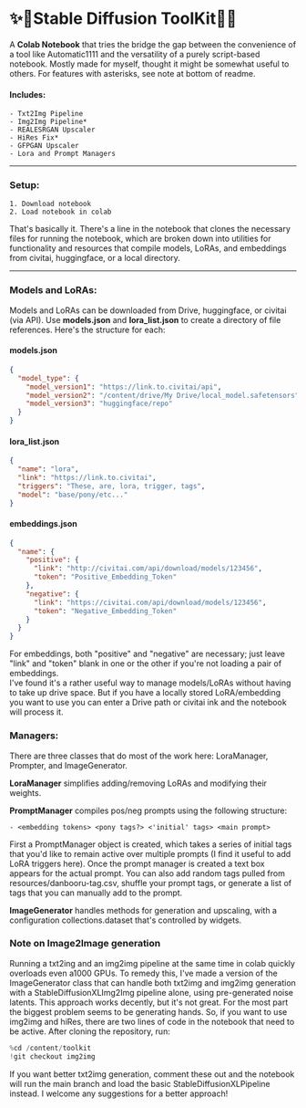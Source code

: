 # ✨🔮Stable Diffusion ToolKit🔮✨


A **Colab Notebook** that tries the bridge the gap between the convenience of a tool like Automatic1111 and the versatility of a purely script-based notebook. Mostly made for myself, thought it might be somewhat useful to others. For features with asterisks, see note at bottom of readme.

#### Includes:
	- Txt2Img Pipeline
	- Img2Img Pipeline* 
	- REALESRGAN Upscaler
	- HiRes Fix*
	- GFPGAN Upscaler
	- Lora and Prompt Managers
---

### Setup:

	1. Download notebook
	2. Load notebook in colab

That's basically it. There's a line in the notebook that clones the necessary files for running the notebook, which are broken down into utilities for functionality and resources that compile models, LoRAs, and embeddings from civitai, huggingface, or a local directory. 

---

### Models and LoRAs:

Models and LoRAs can be downloaded from Drive, huggingface, or civitai (via API). Use **models.json** and **lora_list.json** to create a directory of file references. Here's the structure for each:

#### models.json

```json
{
  "model_type": {
    "model_version1": "https://link.to.civitai/api",
    "model_version2": "/content/drive/My Drive/local_model.safetensors",
    "model_version3": "huggingface/repo"
  }
}
```

#### lora_list.json

```json
{
  "name": "lora",
  "link": "https://link.to.civitai",
  "triggers": "These, are, lora, trigger, tags",
  "model": "base/pony/etc..."
}
```

#### embeddings.json

```json
{
  "name": {
    "positive": {
      "link": "http://civitai.com/api/download/models/123456",
      "token": "Positive_Embedding_Token"
    },
    "negative": {
      "link": "https://civitai.com/api/download/models/123456",
      "token": "Negative_Embedding_Token"
    }
  }
}
```
For embeddings, both "positive" and "negative" are necessary; just leave "link" and "token" blank in one or the other if you're not loading a pair of embeddings.   
I've found it's a rather useful way to manage models/LoRAs without having to take up drive space. But if you have a locally stored LoRA/embedding you want to use you can enter a Drive path or civitai ink and the notebook will process it.

### Managers:

There are three classes that do most of the work here: LoraManager, Prompter, and ImageGenerator. 

**LoraManager** simplifies adding/removing LoRAs and modifying their weights.

**PromptManager** compiles pos/neg prompts using the following structure:

	- <embedding tokens> <pony tags?> <'initial' tags> <main prompt>
First a PromptManager object is created, which takes a series of initial tags that you'd like to remain active over multiple prompts (I find it useful to add LoRA triggers here). Once the prompt manager is created a text box appears for the actual prompt. You can also add random tags pulled from resources/danbooru-tag.csv, shuffle your prompt tags, or generate a list of tags that you can manually add to the prompt.  

**ImageGenerator** handles methods for generation and upscaling, with a configuration collections.dataset that's controlled by widgets. 

### Note on Image2Image generation

Running a txt2ing and an img2img pipeline at the same time in colab quickly overloads even a1000 GPUs. To remedy this, I've made a version of the ImageGenerator class that can handle both txt2img and img2img generation with a StableDiffusionXLImg2Img pipeline alone, using pre-generated noise latents. This approach works decently, but it's not great. For the most part the biggest problem seems to be generating hands.
So, if you want to use img2img and hiRes, there are two lines of code in the notebook that need to be active. After cloning the repository, run:

```python
%cd /content/toolkit
!git checkout img2img
```

If you want better txt2img generation, comment these out and the notebook will run the main branch and load the basic StableDiffusionXLPipeline instead. I welcome any suggestions for a better approach!
